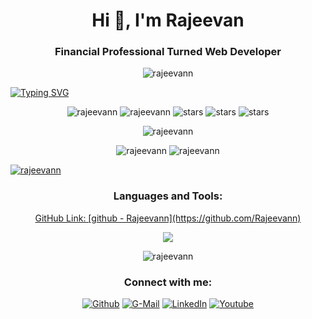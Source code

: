 <h1 align="center">Hi 👋, I'm Rajeevan</h1>
<h3 align="center">Financial Professional Turned Web Developer</h3>

<p align="center"> 
<img src="https://typograssy.deno.dev/api?text=Hello%20world!" alt="rajeevann" />
</p>

<p align="center">
  
<a href="https://git.io/typing-svg"><img src="https://readme-typing-svg.demolab.com?font=Fira+Code&weight=600&size=42&pause=1000&color=06F724&center=true&vCenter=true&width=1000&height=200&lines=My+Name+is+Rajeevan;Front+End+Developer+;%3C+Web+Development+%2F+%3E;Life+Long+Leaner+" alt="Typing SVG" /></a>

</p>



<p align="center"> 
<img src="https://img.shields.io/github/followers/rajeevann.svg?style=social&label=Follow&maxAge=2592000" alt="rajeevann" /> 
<img src="https://komarev.com/ghpvc/?username=rajeevann&label=Profile%20views&color=0e75b6&style=flat" alt="rajeevann" />
<img src="https://img.shields.io/github/stars/madushadhanushka?label=Stars" alt="stars">
<img src="https://badgen.net/badge/icon/macOs?icon=apple&label" alt="stars">
<img src="https://badgen.net/badge/icon/windows?icon=windows&label" alt="stars">
</p>

<p align="center">
  <img src="https://quotes-github-readme.vercel.app/api?type=horizontal&theme=dark" alt="rajeevann" />
</p>

<p align="center">
  <img align=top src="https://github-readme-stats.vercel.app/api?username=rajeevann&theme=blue-green" alt="rajeevann" />
 <img src="https://github-readme-stats.vercel.app/api/top-langs/?username=rajeevann&theme=blue-green" alt="rajeevann" />
</p>

<p align="center"> 
  
  <a href="https://github.com/ryo-ma/github-profile-trophy"><img src="https://github-profile-trophy.vercel.app/?username=rajeevann&theme=matrix&column=7&margin-w=15&margin-h=15" alt="rajeevann" /></a> 
  
</p>

<h3 align="center">Languages and Tools:</h3>
<p align="center"> 
  <a href="https://getbootstrap.com" target="_blank" rel="noreferrer"> 
GitHub Link: [github - Rajeevann](https://github.com/Rajeevann)
</p>

<p align="center">
  <a href="https://skillicons.dev">
    <img src="https://skillicons.dev/icons?i=html,css,js,github,nodejs,firebase,react,bootstrap,python" />
  </a>
</p>

<p align="center">
<img  src="https://github-readme-streak-stats.herokuapp.com?user=rajeevann&theme=github-dark" alt="rajeevann" />
</p>


<h3 align="center">Connect with me:</h3>
<p align="center">
<a href='https://github.com/Rajeevann'><img src="https://img.shields.io/badge/GitHub-100000?style=for-the-badge&logo=github&logoColor=white" alt="Github"></a>
<a href='mailto:rajee.srs@gmail.com'><img src="https://img.shields.io/badge/Gmail-D14836?style=for-the-badge&logo=gmail&logoColor=white" alt="G-Mail"></a>
<a href='https://www.linkedin.com/in/rajeevan-shanmugavel/'><img src="https://img.shields.io/badge/LinkedIn-0077B5?style=for-the-badge&logo=linkedin&logoColor=white" alt="LinkedIn"></a>
<a href='https://www.youtube.com/channel/UCpjywXUuCHREb8YcYRj5Wfw'><img src="https://img.shields.io/badge/YouTube-FF0000?style=for-the-badge&logo=youtube&logoColor=white" alt="Youtube"></a>
</p>
